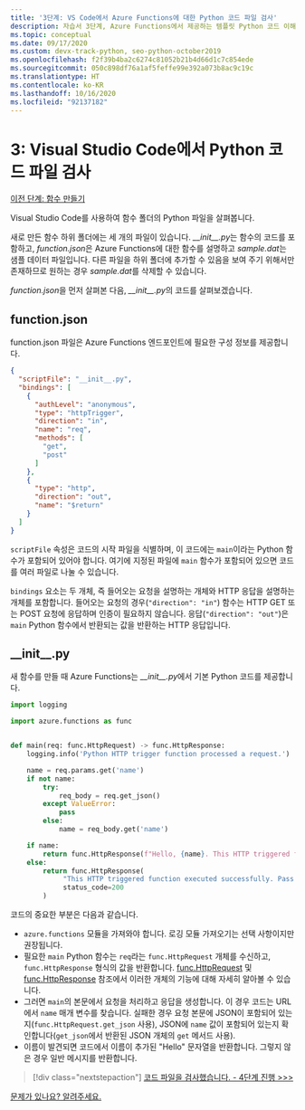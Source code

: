```yaml
---
title: '3단계: VS Code에서 Azure Functions에 대한 Python 코드 파일 검사'
description: 자습서 3단계, Azure Functions에서 제공하는 템플릿 Python 코드 이해
ms.topic: conceptual
ms.date: 09/17/2020
ms.custom: devx-track-python, seo-python-october2019
ms.openlocfilehash: f2f39b4ba2c6274c81052b21b4d66d1c7c854ede
ms.sourcegitcommit: 050c898df76a1af5feffe99e392a073b8ac9c19c
ms.translationtype: HT
ms.contentlocale: ko-KR
ms.lasthandoff: 10/16/2020
ms.locfileid: "92137182"
---
```

# <a name="3-examine-the-python-code-files-in-visual-studio-code"></a>3: Visual Studio Code에서 Python 코드 파일 검사

[이전 단계: 함수 만들기](tutorial-vs-code-serverless-python-02.md)

Visual Studio Code를 사용하여 함수 폴더의 Python 파일을 살펴봅니다.

새로 만든 함수 하위 폴더에는 세 개의 파일이 있습니다. *\_\_init\_\_.py*는 함수의 코드를 포함하고, *function.json*은 Azure Functions에 대한 함수를 설명하고 *sample.dat*는 샘플 데이터 파일입니다. 다른 파일을 하위 폴더에 추가할 수 있음을 보여 주기 위해서만 존재하므로 원하는 경우 *sample.dat*를 삭제할 수 있습니다.

*function.json*을 먼저 살펴본 다음, *\_\_init\_\_.py*의 코드를 살펴보겠습니다.

## <a name="functionjson"></a>function.json

function.json 파일은 Azure Functions 엔드포인트에 필요한 구성 정보를 제공합니다.

```json
{
  "scriptFile": "__init__.py",
  "bindings": [
    {
      "authLevel": "anonymous",
      "type": "httpTrigger",
      "direction": "in",
      "name": "req",
      "methods": [
        "get",
        "post"
      ]
    },
    {
      "type": "http",
      "direction": "out",
      "name": "$return"
    }
  ]
}
```

`scriptFile` 속성은 코드의 시작 파일을 식별하며, 이 코드에는 `main`이라는 Python 함수가 포함되어 있어야 합니다. 여기에 지정된 파일에 `main` 함수가 포함되어 있으면 코드를 여러 파일로 나눌 수 있습니다.

`bindings` 요소는 두 개체, 즉 들어오는 요청을 설명하는 개체와 HTTP 응답을 설명하는 개체를 포함합니다. 들어오는 요청의 경우(`"direction": "in"`) 함수는 HTTP GET 또는 POST 요청에 응답하며 인증이 필요하지 않습니다. 응답(`"direction": "out"`)은 `main` Python 함수에서 반환되는 값을 반환하는 HTTP 응답입니다.

## <a name="__init__py"></a>\_\_init\_\_.py

새 함수를 만들 때 Azure Functions는 *\_\_init\_\_.py*에서 기본 Python 코드를 제공합니다.

```python
import logging

import azure.functions as func


def main(req: func.HttpRequest) -> func.HttpResponse:
    logging.info('Python HTTP trigger function processed a request.')

    name = req.params.get('name')
    if not name:
        try:
            req_body = req.get_json()
        except ValueError:
            pass
        else:
            name = req_body.get('name')

    if name:
        return func.HttpResponse(f"Hello, {name}. This HTTP triggered function executed successfully.")
    else:
        return func.HttpResponse(
             "This HTTP triggered function executed successfully. Pass a name in the query string or in the request body for a personalized response.",
             status_code=200
        )
```

코드의 중요한 부분은 다음과 같습니다.

- `azure.functions` 모듈을 가져와야 합니다. 로깅 모듈 가져오기는 선택 사항이지만 권장됩니다.
- 필요한 `main` Python 함수는 `req`라는 `func.HttpRequest` 개체를 수신하고, `func.HttpResponse` 형식의 값을 반환합니다. [func.HttpRequest](/python/api/azure-functions/azure.functions.httprequest) 및 [func.HttpResponse](/python/api/azure-functions/azure.functions.httpresponse) 참조에서 이러한 개체의 기능에 대해 자세히 알아볼 수 있습니다.
- 그러면 `main`의 본문에서 요청을 처리하고 응답을 생성합니다. 이 경우 코드는 URL에서 `name` 매개 변수를 찾습니다. 실패한 경우 요청 본문에 JSON이 포함되어 있는지(`func.HttpRequest.get_json` 사용), JSON에 `name` 값이 포함되어 있는지 확인합니다(`get_json`에서 반환된 JSON 개체의 `get` 메서드 사용).
- 이름이 발견되면 코드에서 이름이 추가된 "Hello" 문자열을 반환합니다. 그렇지 않은 경우 일반 메시지를 반환합니다.

> [!div class="nextstepaction"]
> [코드 파일을 검사했습니다. - 4단계 진행 >>>](tutorial-vs-code-serverless-python-04.md)

[문제가 있나요? 알려주세요.](https://aka.ms/python-functions-qs-ms-survey)
